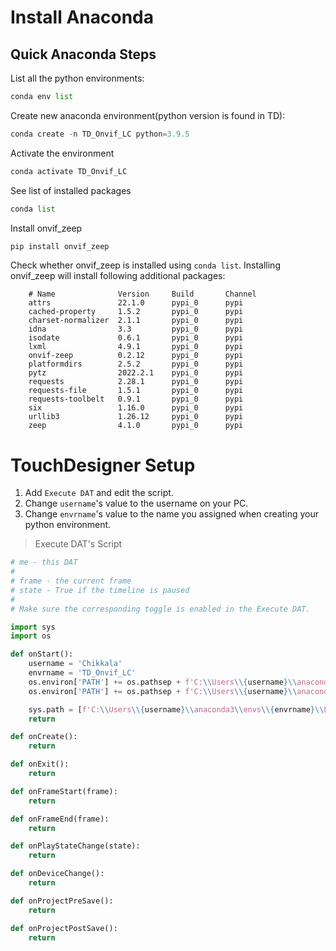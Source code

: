 # Install Anaconda

## Quick Anaconda Steps
List all the python environments:
```python
conda env list
```
Create new anaconda environment(python version is found in TD):
```python
conda create -n TD_Onvif_LC python=3.9.5
```
Activate the environment
```python
conda activate TD_Onvif_LC
```
See list of installed packages
```python
conda list
```
Install onvif_zeep
```python
pip install onvif_zeep
```
Check whether onvif_zeep is installed using `conda list`.
Installing onvif_zeep will install following additional packages:
```
	# Name				Version		Build		Channel
	attrs				22.1.0		pypi_0		pypi
	cached-property		1.5.2		pypi_0		pypi
	charset-normalizer	2.1.1		pypi_0		pypi
	idna				3.3			pypi_0		pypi
	isodate				0.6.1		pypi_0		pypi
	lxml				4.9.1		pypi_0		pypi
	onvif-zeep			0.2.12		pypi_0		pypi
	platformdirs		2.5.2		pypi_0		pypi
	pytz				2022.2.1	pypi_0		pypi
	requests			2.28.1		pypi_0		pypi
	requests-file		1.5.1		pypi_0		pypi
	requests-toolbelt	0.9.1		pypi_0		pypi
	six					1.16.0		pypi_0		pypi
	urllib3				1.26.12		pypi_0		pypi
	zeep				4.1.0		pypi_0		pypi
```

# TouchDesigner Setup
1. Add `Execute DAT` and edit the script.
2. Change `username`'s value to the username on your PC.
3. Change `envrname`'s value to the name you assigned when creating your python environment.

> Execute DAT's Script
```python
# me - this DAT
# 
# frame - the current frame
# state - True if the timeline is paused
# 
# Make sure the corresponding toggle is enabled in the Execute DAT.

import sys
import os

def onStart():
	username = 'Chikkala'
	envrname = 'TD_Onvif_LC'
	os.environ['PATH'] += os.pathsep + f'C:\\Users\\{username}\\anaconda3\\envs\\{envrname}\\DLLs'
	os.environ['PATH'] += os.pathsep + f'C:\\Users\\{username}\\anaconda3\\envs\\{envrname}\\Library\\bin'

	sys.path = [f'C:\\Users\\{username}\\anaconda3\\envs\\{envrname}\\Lib\\site-packages'] + sys.path
	return

def onCreate():
	return

def onExit():
	return

def onFrameStart(frame):
	return

def onFrameEnd(frame):
	return

def onPlayStateChange(state):
	return

def onDeviceChange():
	return

def onProjectPreSave():
	return

def onProjectPostSave():
	return
```

